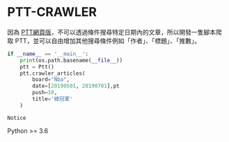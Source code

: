 # PTT-CRAWLER

因為 [PTT網頁版](https://www.ptt.cc/bbs/index.html)，不可以透過條件搜尋特定日期內的文章，所以開發一隻腳本爬取 PTT，並可以自由增加其他搜尋條件例如「作者」、「標題」、「推數」。

```python
if __name__ == '__main__':
    print(os.path.basename(__file__))
    ptt = Ptt()
    ptt.crawler_articles(
        board="Nba",
        date=[20190501, 20190701],pt
        push=10,
        title='總冠軍'
    )
```



`Notice`

Python >= 3.6